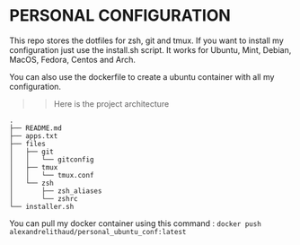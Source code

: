 # PERSONAL CONFIGURATION

This repo stores the dotfiles for zsh, git and tmux. If you want to install my configuration just use the install.sh script. It works for Ubuntu, Mint, Debian, MacOS, Fedora, Centos and Arch.

You can also use the dockerfile to create a ubuntu container with all my configuration. 

>> Here is the project architecture
```
.
├── README.md
├── apps.txt
├── files
│   ├── git
│   │   └── gitconfig
│   ├── tmux
│   │   └── tmux.conf
│   └── zsh
│       ├── zsh_aliases
│       └── zshrc
└── installer.sh
```

You can pull my docker container using this command : `docker push alexandrelithaud/personal_ubuntu_conf:latest`